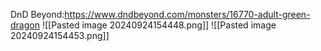 DnD Beyond:https://www.dndbeyond.com/monsters/16770-adult-green-dragon
![[Pasted image 20240924154448.png]]
![[Pasted image 20240924154453.png]]